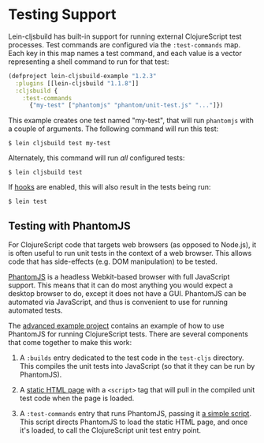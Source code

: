 # Testing Support

Lein-cljsbuild has built-in support for running external ClojureScript test processes.
Test commands are configured via the `:test-commands` map. Each key in this map names
a test command, and each value is a vector representing a shell command to run for that
test:

```clj
(defproject lein-cljsbuild-example "1.2.3"
  :plugins [[lein-cljsbuild "1.1.8"]]
  :cljsbuild {
    :test-commands
      {"my-test" ["phantomjs" "phantom/unit-test.js" "..."]})
```

This example creates one test named "my-test", that will run `phantomjs` with a couple
of arguments. The following command will run this test:

    $ lein cljsbuild test my-test

Alternately, this command will run *all* configured tests:

    $ lein cljsbuild test

If [hooks](https://github.com/emezeske/lein-cljsbuild#hooks) are enabled, this will also result in the tests being run:

    $ lein test

## Testing with PhantomJS

For ClojureScript code that targets web browsers (as opposed to Node.js), it is often
useful to run unit tests in the context of a web browser. This allows code that has
side-effects (e.g. DOM manipulation) to be tested.

[PhantomJS](http://www.phantomjs.org) is a headless Webkit-based browser with full
JavaScript support. This means that it can do most anything you would expect a desktop
browser to do, except it does not have a GUI. PhantomJS can be automated via JavaScript,
and thus is convenient to use for running automated tests.

The [advanced example project](https://github.com/emezeske/lein-cljsbuild/blob/1.1.8/example-projects/advanced)
contains an example of how to use PhantomJS for running ClojureScript tests. There are several
components that come together to make this work:

1. A `:builds` entry dedicated to the test code in the `test-cljs` directory. This compiles
the unit tests into JavaScript (so that it they can be run by PhantomJS).

2. A
[static HTML page](https://github.com/emezeske/lein-cljsbuild/blob/1.1.8/example-projects/advanced/resources/private/html/unit-test.html)
with a `<script>` tag that will pull in the compiled unit test code when the page is loaded.

3. A `:test-commands` entry that runs PhantomJS, passing it
[a simple script](https://github.com/emezeske/lein-cljsbuild/blob/1.1.8/example-projects/advanced/phantom/unit-test.js). This
script directs PhantomJS to load the static HTML page, and once it's loaded, to
call the ClojureScript unit test entry point.
